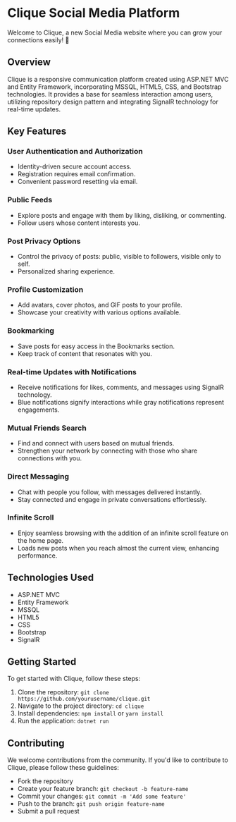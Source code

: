 # Clique Social Media Platform

Welcome to Clique, a new Social Media website where you can grow your connections easily! 🌟

## Overview

Clique is a responsive communication platform created using ASP.NET MVC and Entity Framework, incorporating MSSQL, HTML5, CSS, and Bootstrap technologies. It provides a base for seamless interaction among users, utilizing repository design pattern and integrating SignalR technology for real-time updates.

## Key Features

### User Authentication and Authorization
- Identity-driven secure account access.
- Registration requires email confirmation.
- Convenient password resetting via email.

### Public Feeds
- Explore posts and engage with them by liking, disliking, or commenting.
- Follow users whose content interests you.

### Post Privacy Options
- Control the privacy of posts: public, visible to followers, visible only to self.
- Personalized sharing experience.

### Profile Customization
- Add avatars, cover photos, and GIF posts to your profile.
- Showcase your creativity with various options available.

### Bookmarking
- Save posts for easy access in the Bookmarks section.
- Keep track of content that resonates with you.

### Real-time Updates with Notifications
- Receive notifications for likes, comments, and messages using SignalR technology.
- Blue notifications signify interactions while gray notifications represent engagements.

### Mutual Friends Search
- Find and connect with users based on mutual friends.
- Strengthen your network by connecting with those who share connections with you.

### Direct Messaging
- Chat with people you follow, with messages delivered instantly.
- Stay connected and engage in private conversations effortlessly.

### Infinite Scroll
- Enjoy seamless browsing with the addition of an infinite scroll feature on the home page.
- Loads new posts when you reach almost the current view, enhancing performance.

## Technologies Used
- ASP.NET MVC
- Entity Framework
- MSSQL
- HTML5
- CSS
- Bootstrap
- SignalR

## Getting Started

To get started with Clique, follow these steps:

1. Clone the repository: `git clone https://github.com/yourusername/clique.git`
2. Navigate to the project directory: `cd clique`
3. Install dependencies: `npm install` or `yarn install`
4. Run the application: `dotnet run`

## Contributing

We welcome contributions from the community. If you'd like to contribute to Clique, please follow these guidelines:
- Fork the repository
- Create your feature branch: `git checkout -b feature-name`
- Commit your changes: `git commit -m 'Add some feature'`
- Push to the branch: `git push origin feature-name`
- Submit a pull request
